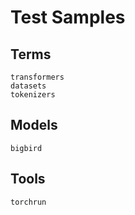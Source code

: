 # Test Samples

## Terms

```
transformers
datasets
tokenizers
```


## Models

```
bigbird
```

## Tools

```
torchrun
```
